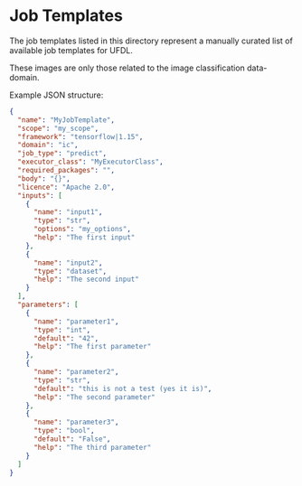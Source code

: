 # Job Templates

The job templates listed in this directory represent a manually curated list of
available job templates for UFDL.

These images are only those related to the image classification data-domain.

Example JSON structure:

```json
{
  "name": "MyJobTemplate",
  "scope": "my_scope",
  "framework": "tensorflow|1.15",
  "domain": "ic",
  "job_type": "predict",
  "executor_class": "MyExecutorClass",
  "required_packages": "",
  "body": "{}",
  "licence": "Apache 2.0",
  "inputs": [
    {
      "name": "input1",
      "type": "str",
      "options": "my_options",
      "help": "The first input"
    },
    {
      "name": "input2",
      "type": "dataset",
      "help": "The second input"
    }
  ],
  "parameters": [
    {
      "name": "parameter1",
      "type": "int",
      "default": "42",
      "help": "The first parameter"
    },
    {
      "name": "parameter2",
      "type": "str",
      "default": "this is not a test (yes it is)",
      "help": "The second parameter"
    },
    {
      "name": "parameter3",
      "type": "bool",
      "default": "False",
      "help": "The third parameter"
    }
  ]
}
```
